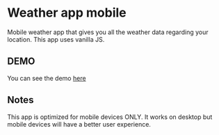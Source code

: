 # Weather app mobile
Mobile weather app that gives you all the weather data regarding your location. This app uses vanilla JS.

## DEMO
You can see the demo [here](https://omarbarbosa06.github.io/weather-app-mobile/)

## Notes
This app is optimized for mobile devices ONLY. It works on desktop but mobile devices will have a better user experience.
